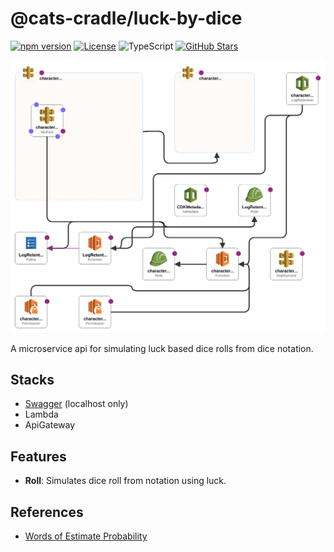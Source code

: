 # @cats-cradle/luck-by-dice

[![npm version](https://badge.fury.io/js/@cats-cradle%2Fluck-by-dice.svg)](https://badge.fury.io/js/@cats-cradle%2Fluck-by-dice)
[![License](https://img.shields.io/badge/License-MIT-brightgreen.svg)](LICENSE)
![TypeScript](https://shields.io/badge/TypeScript-3178C6?logo=TypeScript&logoColor=FFF&style=flat-square)
[![GitHub Stars](https://img.shields.io/github/stars/hxtree/cats-cradle?style=social)](https://github.com/hxtree/cats-cradle/stargazers)

![CloudFormation Diagram](tree-designer.png)

A microservice api for simulating luck based dice rolls from dice notation.

## Stacks

- [Swagger](http://localhost:3000/api/) (localhost only)
- Lambda
- ApiGateway

## Features

- **Roll**: Simulates dice roll from notation using luck.

## References

- [Words of Estimate Probability](https://en.wikipedia.org/wiki/Words_of_estimative_probability)
